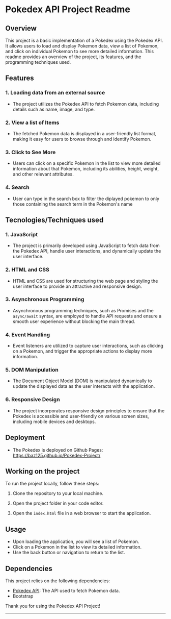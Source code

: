 # Pokedex API Project Readme

## Overview

This project is a basic implementation of a Pokedex using the Pokedex API. It allows users to load and display Pokemon data, view a list of Pokemon, and click on individual Pokemon to see more detailed information. This readme provides an overview of the project, its features, and the programming techniques used.

## Features

### 1. Loading data from an external source
- The project utilizes the Pokedex API to fetch Pokemon data, including details such as name, image, and type.

### 2. View a list of Items
- The fetched Pokemon data is displayed in a user-friendly list format, making it easy for users to browse through and identify Pokemon.

### 3. Click to See More
- Users can click on a specific Pokemon in the list to view more detailed information about that Pokemon, including its abilities, height, weight, and other relevant attributes.

### 4. Search
- User can type in the search box to filter the diplayed pokemon to only those containing the search term in the Pokemon's name

## Tecnologies/Techniques used

### 1. JavaScript
- The project is primarily developed using JavaScript to fetch data from the Pokedex API, handle user interactions, and dynamically update the user interface.

### 2. HTML and CSS
- HTML and CSS are used for structuring the web page and styling the user interface to provide an attractive and responsive design.

### 3. Asynchronous Programming
- Asynchronous programming techniques, such as Promises and the `async/await` syntax, are employed to handle API requests and ensure a smooth user experience without blocking the main thread.

### 4. Event Handling
- Event listeners are utilized to capture user interactions, such as clicking on a Pokemon, and trigger the appropriate actions to display more information.

### 5. DOM Manipulation
- The Document Object Model (DOM) is manipulated dynamically to update the displayed data as the user interacts with the application.

### 6. Responsive Design
- The project incorporates responsive design principles to ensure that the Pokedex is accessible and user-friendly on various screen sizes, including mobile devices and desktops.

## Deployment
 - The Pokedex is deployed on Github Pages: https://baz125.github.io/Pokedex-Project/

## Working on the project

To run the project locally, follow these steps:

1. Clone the repository to your local machine.
   
3. Open the project folder in your code editor.

4. Open the `index.html` file in a web browser to start the application.

## Usage

- Upon loading the application, you will see a list of Pokemon.
- Click on a Pokemon in the list to view its detailed information.
- Use the back button or navigation to return to the list.

## Dependencies

This project relies on the following dependencies:

- [Pokedex API](https://pokeapi.co/): The API used to fetch Pokemon data.
- Bootstrap


Thank you for using the Pokedex API Project!

---


